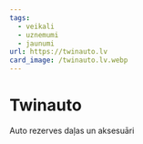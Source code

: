 ```yaml
---
tags:
  - veikali
  - uznemumi
  - jaunumi
url: https://twinauto.lv
card_image: /twinauto.lv.webp
---
```


# Twinauto

Auto rezerves daļas un aksesuāri
